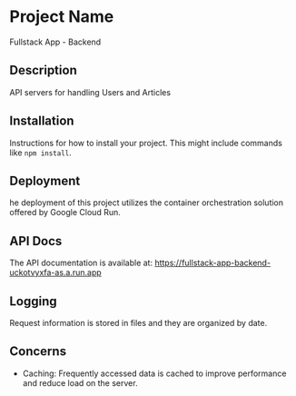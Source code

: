 # Project Name

Fullstack App - Backend

## Description

API servers for handling Users and Articles

## Installation

Instructions for how to install your project. This might include commands like `npm install`.

## Deployment

he deployment of this project utilizes the container orchestration solution offered by Google Cloud Run.

## API Docs

The API documentation is available at: https://fullstack-app-backend-uckotvyxfa-as.a.run.app

## Logging

Request information is stored in files and they are organized by date.

## Concerns

- Caching: Frequently accessed data is cached to improve performance and reduce load on the server.
